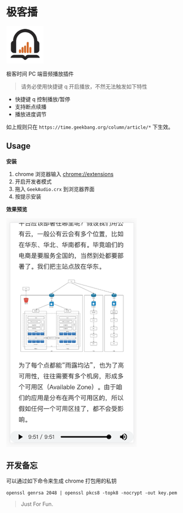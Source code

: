 # 极客播
<img src="./src/images/icon.png" width="100px">  

极客时间 PC 端音频播放插件

>请务必使用快捷键 q 开启播放，不然无法触发如下特性  
* 快捷键 q 控制播放/暂停
* 支持断点续播
* 播放进度调节

如上规则只在 `https://time.geekbang.org/column/article/*` 下生效。  

## Usage
**安装**  
1. chrome 浏览器输入 [chrome://extensions](chrome://extensions)
2. 开启开发者模式
3. 拖入 `GeekAudio.crx` 到浏览器界面
4. 按提示安装

**效果预览**  

<img src="./asset/preview-v2.png" width="350px">


## 开发备忘
可以通过如下命令来生成 chrome 打包用的私钥  
```shell
openssl genrsa 2048 | openssl pkcs8 -topk8 -nocrypt -out key.pem
```

>Just For Fun.